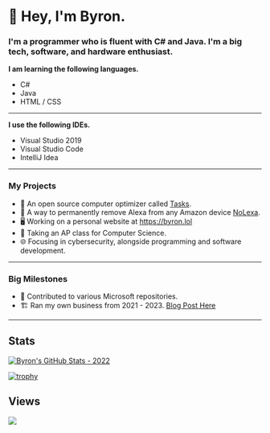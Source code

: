 

# 👋 Hey, I'm Byron. 
### I'm a programmer who is fluent with C# and Java. I'm a big tech, software, and hardware enthusiast.


**I am learning the following languages.**

- C#
- Java
- HTML / CSS

***

**I use the following IDEs.**

- Visual Studio 2019
- Visual Studio Code
- IntelliJ Idea
***

### My Projects
- 🧹 An open source computer optimizer called [Tasks](https://github.com/LiteTools/Tasks).
- 🚫 A way to permanently remove Alexa from any Amazon device [NoLexa](https://github.com/byronbytes/NoLexa).
- 🖥 Working on a personal website at https://byron.lol
- 🏫 Taking an AP class for Computer Science.
- 🌐 Focusing in cybersecurity, alongside programming and software development.

***

### Big Milestones
- 🏢 Contributed to various Microsoft repositories.
- 🏗 Ran my own business from 2021 - 2023. [Blog Post Here](https://byron.lol/blog/2022/10/21.html)

***

## Stats
[![Byron's GitHub Stats - 2022](https://github-readme-stats-one-bice.vercel.app/api?username=byronbytes&include_all_commits=true&count_private=true&role=OWNER,ORGANIZATION_MEMBER,COLLABORATOR&theme=aura)](https://github.com/anuraghazra/github-readme-stats)

[![trophy](https://github-profile-trophy.vercel.app/?username=byronbytes&theme=onedark)](https://github.com/ryo-ma/github-profile-trophy)

## Views
![](https://komarev.com/ghpvc/?username=byronbytes)

